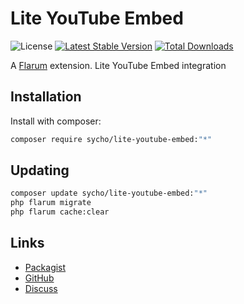 # Lite YouTube Embed

![License](https://img.shields.io/badge/license-MIT-blue.svg) [![Latest Stable Version](https://img.shields.io/packagist/v/sycho/lite-youtube-embed.svg)](https://packagist.org/packages/sycho/lite-youtube-embed) [![Total Downloads](https://img.shields.io/packagist/dt/sycho/lite-youtube-embed.svg)](https://packagist.org/packages/sycho/lite-youtube-embed)

A [Flarum](http://flarum.org) extension. Lite YouTube Embed integration

## Installation

Install with composer:

```sh
composer require sycho/lite-youtube-embed:"*"
```

## Updating

```sh
composer update sycho/lite-youtube-embed:"*"
php flarum migrate
php flarum cache:clear
```

## Links

- [Packagist](https://packagist.org/packages/sycho/lite-youtube-embed)
- [GitHub](https://github.com/sycho/lite-youtube-embed)
- [Discuss](https://discuss.flarum.org/d/PUT_DISCUSS_SLUG_HERE)
